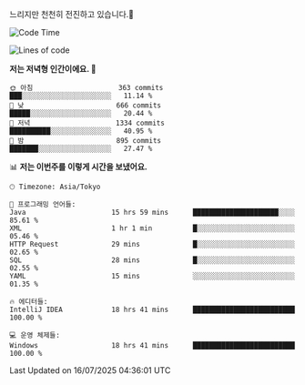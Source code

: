 느리지만 천천히 전진하고 있습니다.🐢

<!--START_SECTION:waka-->
![Code Time](http://img.shields.io/badge/Code%20Time-1%2C650%20hrs%209%20mins-blue)

![Lines of code](https://img.shields.io/badge/%EC%A0%80%EB%8A%94%20%EC%97%AC%ED%83%9C%EA%B9%8C%EC%A7%80%20-925.5%20thousand%20%EC%A4%84%EC%9D%98%20%EC%BD%94%EB%93%9C%EB%A5%BC%20%EC%9E%91%EC%84%B1%ED%96%88%EC%96%B4%EC%9A%94.-blue)

**저는 저녁형 인간이에요. 🦉** 

```text
🌞 아침                     363 commits         ███░░░░░░░░░░░░░░░░░░░░░░   11.14 % 
🌆 낮　                     666 commits         █████░░░░░░░░░░░░░░░░░░░░   20.44 % 
🌃 저녁                     1334 commits        ██████████░░░░░░░░░░░░░░░   40.95 % 
🌙 밤　                     895 commits         ███████░░░░░░░░░░░░░░░░░░   27.47 % 
```


📊 **저는 이번주를 이렇게 시간을 보냈어요.** 

```text
🕑︎ Timezone: Asia/Tokyo

💬 프로그래밍 언어들: 
Java                     15 hrs 59 mins      █████████████████████░░░░   85.61 % 
XML                      1 hr 1 min          █░░░░░░░░░░░░░░░░░░░░░░░░   05.46 % 
HTTP Request             29 mins             █░░░░░░░░░░░░░░░░░░░░░░░░   02.65 % 
SQL                      28 mins             █░░░░░░░░░░░░░░░░░░░░░░░░   02.55 % 
YAML                     15 mins             ░░░░░░░░░░░░░░░░░░░░░░░░░   01.35 % 

🔥 에디터들: 
IntelliJ IDEA            18 hrs 41 mins      █████████████████████████   100.00 % 

💻 운영 체제들: 
Windows                  18 hrs 41 mins      █████████████████████████   100.00 % 
```


 Last Updated on 16/07/2025 04:36:01 UTC
<!--END_SECTION:waka-->
